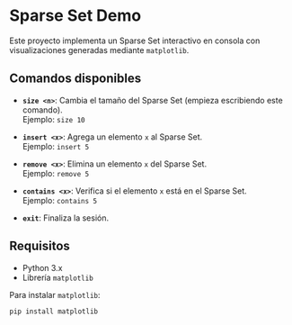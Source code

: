 # Sparse Set Demo

Este proyecto implementa un Sparse Set interactivo en consola con visualizaciones generadas mediante `matplotlib`.



## Comandos disponibles
- **`size <n>`**: Cambia el tamaño del Sparse Set (empieza escribiendo este comando).  
  Ejemplo: `size 10`

- **`insert <x>`**: Agrega un elemento `x` al Sparse Set.  
  Ejemplo: `insert 5`

- **`remove <x>`**: Elimina un elemento `x` del Sparse Set.  
  Ejemplo: `remove 5`

- **`contains <x>`**: Verifica si el elemento `x` está en el Sparse Set.  
  Ejemplo: `contains 5`

- **`exit`**: Finaliza la sesión.

## Requisitos
- Python 3.x
- Librería `matplotlib`

Para instalar `matplotlib`:
```bash
pip install matplotlib
